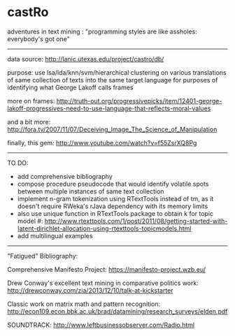 castRo
======

adventures in text mining : "programming styles are like assholes: everybody's got one"

______________________________________________

data source: http://lanic.utexas.edu/project/castro/db/

purpose: use lsa/lda/knn/svm/hierarchical clustering on various translations of same collection of texts into the same target language for purposes of identifying what George Lakoff calls frames

more on frames: http://truth-out.org/progressivepicks/item/12401-george-lakoff-progressives-need-to-use-language-that-reflects-moral-values

and a bit more: http://fora.tv/2007/11/07/Deceiving_Image_The_Science_of_Manipulation

finally, this gem: http://www.youtube.com/watch?v=f55ZsrXQ8Pg

______________________________________________
TO DO:

 * add comprehensive bibliography
 * compose procedure pseudocode that would identify volatile spots between multiple instances of same text collection
  * implement n-gram tokenization using RTextTools instead of tm, as it doesn't require RWeka's rJava dependency with its memory limits
  * also use unique function in RTextTools package to obtain k for topic model #: http://www.rtexttools.com/1/post/2011/08/getting-started-with-latent-dirichlet-allocation-using-rtexttools-topicmodels.html
  * add multilingual examples

_______________________________________________
"Fatigued" Bibliography:

Comprehensive Manifesto Project: https://manifesto-project.wzb.eu/

Drew Conway's excellent text mining in comparative politics work: http://drewconway.com/zia/2013/12/10/talk-at-kickstarter
	                               
Classic work on matrix math and pattern recognition: http://econ109.econ.bbk.ac.uk/brad/datamining/research_surveys/elden.pdf

SOUNDTRACK: http://www.leftbusinessobserver.com/Radio.html
	                             
	                               
